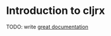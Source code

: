 # Introduction to cljrx

TODO: write [great documentation](http://jacobian.org/writing/what-to-write/)
